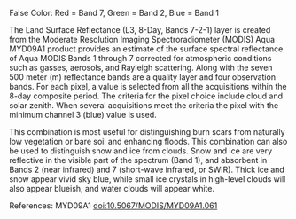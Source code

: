 False Color: Red = Band 7, Green = Band 2, Blue = Band 1

The Land Surface Reflectance (L3, 8-Day, Bands 7-2-1) layer is created from the Moderate Resolution Imaging Spectroradiometer (MODIS) Aqua MYD09A1 product provides an estimate of the surface spectral reflectance of Aqua MODIS Bands 1 through 7 corrected for atmospheric conditions such as gasses, aerosols, and Rayleigh scattering. Along with the seven 500 meter (m) reflectance bands are a quality layer and four observation bands. For each pixel, a value is selected from all the acquisitions within the 8-day composite period. The criteria for the pixel choice include cloud and solar zenith. When several acquisitions meet the criteria the pixel with the minimum channel 3 (blue) value is used.

This combination is most useful for distinguishing burn scars from naturally low vegetation or bare soil and enhancing floods. This combination can also be used to distinguish snow and ice from clouds. Snow and ice are very reflective in the visible part of the spectrum (Band 1), and absorbent in Bands 2 (near infrared) and 7 (short-wave infrared, or SWIR). Thick ice and snow appear vivid sky blue, while small ice crystals in high-level clouds will also appear blueish, and water clouds will appear white.

References: MYD09A1 [doi:10.5067/MODIS/MYD09A1.061](https://doi.org/10.5067/MODIS/MYD09A1.061)

